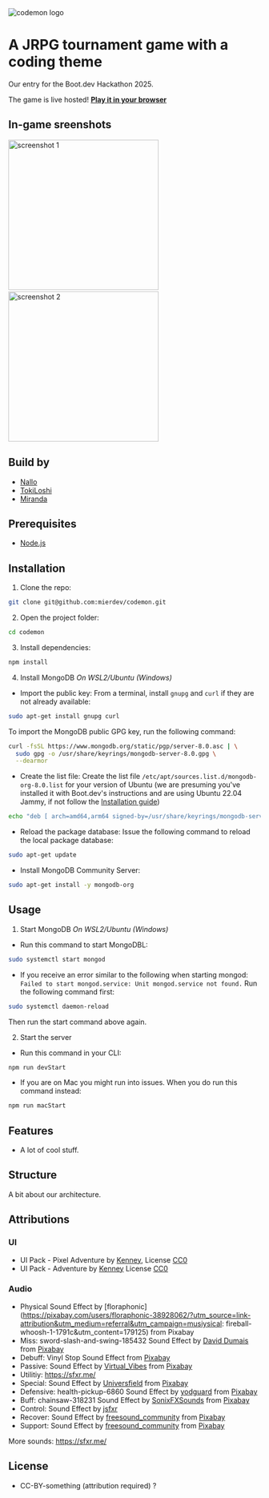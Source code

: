 <img src="https://raw.githubusercontent.com/mierdev/codemon/refs/heads/main/public/assets/readme/codemon.png" alt="codemon logo">

# A JRPG tournament game with a coding theme

Our entry for the Boot.dev Hackathon 2025.

The game is live hosted! **<a href="https://cdn.bookey.app/files/publish-book/Learning%20TypeScript7136808.jpg" target="_blank">Play it in your browser</a>**

## In-game sreenshots

<img height="300px" src="https://raw.githubusercontent.com/mierdev/codemon/refs/heads/main/public/assets/readme/screenshot_1.png" alt="screenshot 1">&nbsp;&nbsp;&nbsp;&nbsp;&nbsp;<img height="300px" src="https://raw.githubusercontent.com/mierdev/codemon/refs/heads/main/public/assets/readme/screenshot_2.png" alt="screenshot 2">
</div>

## Build by
- [Nallo](https://github.com/nallovint)
- [TokiLoshi](https://github.com/TokiLoshi)
- [Miranda](https://github.com/mierdev)

## Prerequisites

- [Node.js](https://nodejs.org/en/download)

## Installation

1. Clone the repo:
```bash
git clone git@github.com:mierdev/codemon.git
```

2. Open the project folder:
```bash
cd codemon
```

3. Install dependencies:
```bash
npm install
```

4. Install MongoDB
*On WSL2/Ubuntu (Windows)*
- Import the public key:
From a terminal, install `gnupg` and `curl` if they are not already available:
```bash
sudo apt-get install gnupg curl
```
To import the MongoDB public GPG key, run the following command:
```bash
curl -fsSL https://www.mongodb.org/static/pgp/server-8.0.asc | \
  sudo gpg -o /usr/share/keyrings/mongodb-server-8.0.gpg \
  --dearmor
```

- Create the list file:
Create the list file `/etc/apt/sources.list.d/mongodb-org-8.0.list` for your version of Ubuntu (we are presuming you've installed it with Boot.dev's instructions and are using Ubuntu 22.04 Jammy, if not follow the [Installation guide](https://www.mongodb.com/docs/manual/tutorial/install-mongodb-on-ubuntu/))
```bash
echo "deb [ arch=amd64,arm64 signed-by=/usr/share/keyrings/mongodb-server-8.0.gpg ] https://repo.mongodb.org/apt/ubuntu jammy/mongodb-org/8.0 multiverse" | sudo tee /etc/apt/sources.list.d/mongodb-org-8.0.list
```

- Reload the package database:
Issue the following command to reload the local package database:
```bash
sudo apt-get update
```

- Install MongoDB Community Server:
```bash
sudo apt-get install -y mongodb-org
```

## Usage
1. Start MongoDB
*On WSL2/Ubuntu (Windows)*
- Run this command to start MongoDBL:
```bash
sudo systemctl start mongod
```
- If you receive an error similar to the following when starting mongod:
`Failed to start mongod.service: Unit mongod.service not found.`
Run the following command first:
```bash
sudo systemctl daemon-reload
```
Then run the start command above again.

2. Start the server
- Run this command in your CLI:
```bash
npm run devStart
```

- If you are on Mac you might run into issues. When you do run this command instead:
```bash
npm run macStart
```

## Features

- A lot of cool stuff.

## Structure

A bit about our architecture.

## Attributions

### UI

- UI Pack - Pixel Adventure by [Kenney](https://www.kenney.nl/assets/ui-pack-pixel-adventure), License [CC0](https://creativecommons.org/publicdomain/zero/1.0/)
- UI Pack - Adventure by [Kenney](https://www.kenney.nl/assets/ui-pack-adventure) License [CC0](https://creativecommons.org/publicdomain/zero/1.0/)

### Audio

- Physical Sound Effect by [floraphonic](https://pixabay.com/users/floraphonic-38928062/?utm_source=link-attribution&utm_medium=referral&utm_campaign=musiysical: fireball-whoosh-1-1791c&utm_content=179125) from Pixabay
- Miss: sword-slash-and-swing-185432 Sound Effect by [David Dumais](https://pixabay.com/users/daviddumaisaudio-41768500/?utm_source=link-attribution&utm_medium=referral&utm_campaign=music&utm_content=185432) from [Pixabay](https://pixabay.com/sound-effects//?utm_source=link-attribution&utm_medium=referral&utm_campaign=music&utm_content=185432)
- Debuff: Vinyl Stop Sound Effect from [Pixabay](https://pixabay.com/sound-effects/vinyl-stop-sound-effect-241388/)
- Passive: Sound Effect by [Virtual_Vibes](https://pixabay.com/users/virtual_vibes-51361309/?utm_source=link-attribution&utm_medium=referral&utm_campaign=music&utm_content=379466) from [Pixabay](https://pixabay.com//?utm_source=link-attribution&utm_medium=referral&utm_campaign=music&utm_content=379466)
- Utilitiy: https://sfxr.me/
- Special: Sound Effect by <a href="https://pixabay.com/users/universfield-28281460/?utm_source=link-attribution&utm_medium=referral&utm_campaign=music&utm_content=351021">Universfield</a> from <a href="https://pixabay.com/sound-effects//?utm_source=link-attribution&utm_medium=referral&utm_campaign=music&utm_content=351021">Pixabay</a>
- Defensive: health-pickup-6860 Sound Effect by [yodguard](https://pixabay.com/users/yodguard-12455005/?utm_source=link-attribution&utm_medium=referral&utm_campaign=music&utm_content=378606) from [Pixabay](https://pixabay.com//?utm_source=link-attribution&utm_medium=referral&utm_campaign=music&utm_content=378606)
- Buff: chainsaw-318231 Sound Effect by [SonixFXSounds](https://pixabay.com/users/sonixfxsounds-49053354/?utm_source=link-attribution&utm_medium=referral&utm_campaign=music&utm_content=318231) from [Pixabay](https://pixabay.com/sound-effects//?utm_source=link-attribution&utm_medium=referral&utm_campaign=music&utm_content=318231)
- Control: Sound Effect by [jsfxr](https://sfxr.me/)
- Recover: Sound Effect by [freesound_community](https://pixabay.com/users/freesound_community-46691455/?utm_source=link-attribution&utm_medium=referral&utm_campaign=music&utm_content=6860) from [Pixabay](https://pixabay.com/sound-effects//?utm_source=link-attribution&utm_medium=referral&utm_campaign=music&utm_content=6860)
- Support: Sound Effect by [freesound_community](https://pixabay.com/users/freesound_community-46691455/?utm_source=link-attribution&utm_medium=referral&utm_campaign=music&utm_content=46004) from [Pixabay](https://pixabay.com/sound-effects//?utm_source=link-attribution&utm_medium=referral&utm_campaign=music&utm_content=46004)

More sounds:
https://sfxr.me/

## License

- CC-BY-something (attribution required) ?